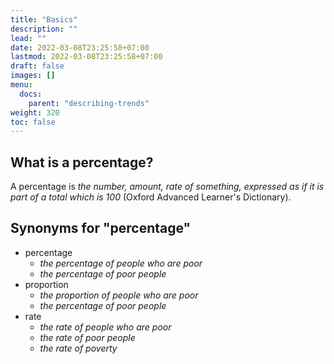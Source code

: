 ```yaml
---
title: "Basics"
description: ""
lead: ""
date: 2022-03-08T23:25:58+07:00
lastmod: 2022-03-08T23:25:58+07:00
draft: false
images: []
menu:
  docs:
    parent: "describing-trends"
weight: 320
toc: false
---
```


## What is a percentage?

A percentage is _the number, amount, rate of something, expressed as if it is part of a total which is 100_ (Oxford Advanced Learner's Dictionary).

## Synonyms for "percentage"

- percentage
  - _the percentage of people who are poor_
  - _the percentage of poor people_
- proportion
  - _the proportion of people who are poor_
  - _the percentage of poor people_
- rate
  - _the rate of people who are poor_
  - _the rate of poor people_
  - _the rate of poverty_
